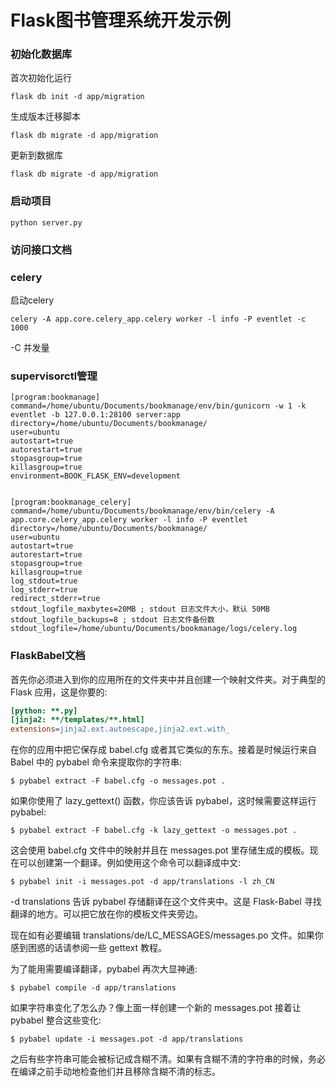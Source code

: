 # Flask图书管理系统开发示例


### 初始化数据库


首次初始化运行
```shell
flask db init -d app/migration
```

生成版本迁移脚本
```shell
flask db migrate -d app/migration
```

更新到数据库

```shell
flask db migrate -d app/migration
```

### 启动项目

```shell
python server.py
```

### 访问接口文档



### celery

启动celery

```shell
celery -A app.core.celery_app.celery worker -l info -P eventlet -c 1000
```
-C  并发量

### supervisorctl管理

```shell
[program:bookmanage]
command=/home/ubuntu/Documents/bookmanage/env/bin/gunicorn -w 1 -k eventlet -b 127.0.0.1:28100 server:app
directory=/home/ubuntu/Documents/bookmanage/
user=ubuntu
autostart=true
autorestart=true
stopasgroup=true
killasgroup=true
environment=BOOK_FLASK_ENV=development


[program:bookmanage_celery]
command=/home/ubuntu/Documents/bookmanage/env/bin/celery -A app.core.celery_app.celery worker -l info -P eventlet
directory=/home/ubuntu/Documents/bookmanage/
user=ubuntu
autostart=true
autorestart=true
stopasgroup=true
killasgroup=true
log_stdout=true
log_stderr=true
redirect_stderr=true
stdout_logfile_maxbytes=20MB ; stdout 日志文件大小，默认 50MB
stdout_logfile_backups=8 ; stdout 日志文件备份数
stdout_logfile=/home/ubuntu/Documents/bookmanage/logs/celery.log
```

### FlaskBabel文档

首先你必须进入到你的应用所在的文件夹中并且创建一个映射文件夹。对于典型的 Flask 应用，这是你要的:
```cfg
[python: **.py]
[jinja2: **/templates/**.html]
extensions=jinja2.ext.autoescape,jinja2.ext.with_
```
在你的应用中把它保存成 babel.cfg 或者其它类似的东东。接着是时候运行来自 Babel 中的 pybabel 命令来提取你的字符串:
```shell
$ pybabel extract -F babel.cfg -o messages.pot .
```
如果你使用了 lazy_gettext() 函数，你应该告诉 pybabel，这时候需要这样运行 pybabel:
```shell
$ pybabel extract -F babel.cfg -k lazy_gettext -o messages.pot .
```
这会使用 babel.cfg 文件中的映射并且在 messages.pot 里存储生成的模板。现在可以创建第一个翻译。例如使用这个命令可以翻译成中文:
```shell
$ pybabel init -i messages.pot -d app/translations -l zh_CN
```
-d translations 告诉 pybabel 存储翻译在这个文件夹中。这是 Flask-Babel 寻找翻译的地方。可以把它放在你的模板文件夹旁边。

现在如有必要编辑 translations/de/LC_MESSAGES/messages.po 文件。如果你感到困惑的话请参阅一些 gettext 教程。

为了能用需要编译翻译，pybabel 再次大显神通:
```shell
$ pybabel compile -d app/translations
```
如果字符串变化了怎么办？像上面一样创建一个新的 messages.pot 接着让 pybabel 整合这些变化:

```shell
$ pybabel update -i messages.pot -d app/translations
```
之后有些字符串可能会被标记成含糊不清。如果有含糊不清的字符串的时候，务必在编译之前手动地检查他们并且移除含糊不清的标志。